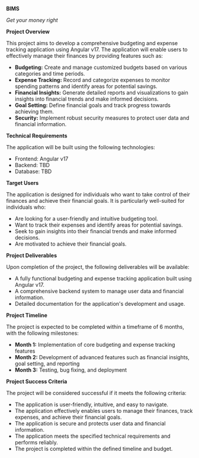 **BIMS**

_Get your money right_

**Project Overview**

This project aims to develop a comprehensive budgeting and expense tracking application using Angular v17. The application will enable users to effectively manage their finances by providing features such as:

- **Budgeting:** Create and manage customized budgets based on various categories and time periods.
- **Expense Tracking:** Record and categorize expenses to monitor spending patterns and identify areas for potential savings.
- **Financial Insights:** Generate detailed reports and visualizations to gain insights into financial trends and make informed decisions.
- **Goal Setting:** Define financial goals and track progress towards achieving them.
- **Security:** Implement robust security measures to protect user data and financial information.

**Technical Requirements**

The application will be built using the following technologies:

- Frontend: Angular v17
- Backend: TBD
- Database: TBD

**Target Users**

The application is designed for individuals who want to take control of their finances and achieve their financial goals. It is particularly well-suited for individuals who:

- Are looking for a user-friendly and intuitive budgeting tool.
- Want to track their expenses and identify areas for potential savings.
- Seek to gain insights into their financial trends and make informed decisions.
- Are motivated to achieve their financial goals.

**Project Deliverables**

Upon completion of the project, the following deliverables will be available:

- A fully functional budgeting and expense tracking application built using Angular v17.
- A comprehensive backend system to manage user data and financial information.
- Detailed documentation for the application's development and usage.

**Project Timeline**

The project is expected to be completed within a timeframe of 6 months, with the following milestones:

- **Month 1:** Implementation of core budgeting and expense tracking features
- **Month 2:** Development of advanced features such as financial insights, goal setting, and reporting
- **Month 3:** Testing, bug fixing, and deployment

**Project Success Criteria**

The project will be considered successful if it meets the following criteria:

- The application is user-friendly, intuitive, and easy to navigate.
- The application effectively enables users to manage their finances, track expenses, and achieve their financial goals.
- The application is secure and protects user data and financial information.
- The application meets the specified technical requirements and performs reliably.
- The project is completed within the defined timeline and budget.
